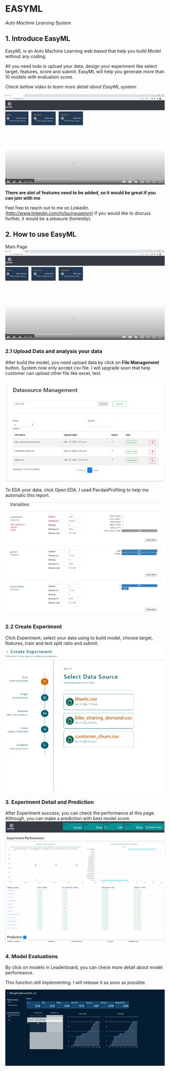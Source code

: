 # EASYML
*Auto Machine Learning System*

## 1. Introduce EasyML

EasyML is an Auto Machine Learning web based that help you build Model without any coding. 

All you need todo is upload your data, design your experiment like select target, features, score and submit.
EasyML will help you generate more than 10 models with evaluation score.

*Check bellow video to learn more detail about EasyML system:*

[![img.png](docs/img/img.png)](https://www.youtube.com/watch?v=jRtNJl3y2as&t)

**There are alot of features need to be added, so it would be great if you can join with me**

Feel free to reach out to me on LinkedIn (http://www.linkedin.com/in/lucnguyenvn) if you would like to discuss further, it would be a pleasure (honestly).

## 2. How to use EasyML

Main Page
![img.png](docs/img/img.png)

### 2.1 Upload Data and analysis your data
After build the model, you need upload data by click on **File Management** button.
System now only accept csv file. I will upgrade soon that help customer can upload other file like excel, text.

![img_1.png](docs/img/img_1.png)

To EDA your data, click Open EDA. I used PandasProfiling to help me automatic this report.

![img_2.png](docs/img/img_2.png)

### 2.2 Create Experiment

Click Experiment, select your data using to build model, choose target, features, train and test split ratio and submit.
![img_3.png](docs/img/img_3.png)

### 3. Experiment Detail and Prediction
After Experiment success, you can check the performance at this page.
Although, you can make a prediction with best model score.
![img_4.png](docs/img/img_4.png)

### 4. Model Evaluations
By click on models in Leaderboard, you can check more detail about model performance.

This function still implementing. I will release it as soon as possible.

![img_5.png](docs/img/img_5.png)